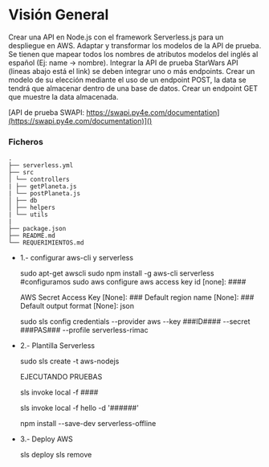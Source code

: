 # Visión General

Crear una API en Node.js con el framework Serverless.js para un despliegue en AWS.
Adaptar y transformar los modelos de la API de prueba. Se tienen que mapear todos los nombres de atributos modelos del inglés al español (Ej: name -> nombre).
Integrar la API de prueba StarWars API (lineas abajo está el link) se deben integrar uno o más endpoints.
Crear un modelo de su elección mediante el uso de un endpoint POST, la data se tendrá que almacenar dentro de una base de datos.
Crear un endpoint GET que muestre la data almacenada.

[API de prueba SWAPI: https://swapi.py4e.com/documentation](https://swapi.py4e.com/documentation)]()

### Ficheros

    .
    ├── serverless.yml
    ├── src
    │ └── controllers
    | ├── getPlaneta.js
    | └── postPlaneta.js
    │ ├── db
    │ ├── helpers
    | └── utils
    |
    ├── package.json
    ├── README.md
    └── REQUERIMIENTOS.md

- 1.- configurar aws-cli y serverless

  sudo apt-get awscli sudo npm install -g aws-cli serverless #configuramos sudo aws configure aws access key id [none]: ####

  AWS Secret Access Key [None]: ###
  Default region name [None]: ###
  Default output format [None]: json

  sudo sls config credentials --provider aws --key ###ID#### --secret ###PAS### --profile serverless-rimac

- 2.- Plantilla Serverless

  sudo sls create -t aws-nodejs

  EJECUTANDO PRUEBAS

  sls invoke local -f ####

  sls invoke local -f hello -d '######'

  npm install --save-dev serverless-offline

- 3.- Deploy AWS

  sls deploy
  sls remove
